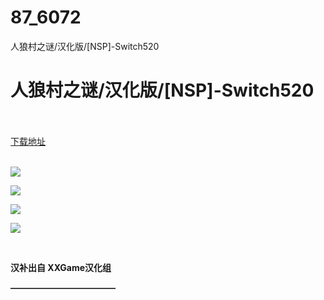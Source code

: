 # 87_6072
人狼村之谜/汉化版/[NSP]-Switch520
# 人狼村之谜/汉化版/[NSP]-Switch520
 <br/></br>
[下载地址](https://www.switch520.cc/article/6072 "下载地址")
<br/></br>

<p><strong><img src="https://www.switch520.cc/muke_img/upload_art_editor_20200917-1_9dd3ebc83fe2078f72738a92d601928f.jpg"></strong></p>
<p><strong><img src="https://www.switch520.cc/muke_img/upload_art_editor_20200917-1_bebf2cd384c2e0a862e17544326691af.jpg"></strong></p>
<p><strong><img src="https://www.switch520.cc/muke_img/upload_art_editor_20200917-1_141402a70fe9a2f046ae8d39b991beba.jpg"></strong></p>
<p><strong><img src="https://www.switch520.cc/muke_img/upload_art_editor_20200917-1_fc786e61f396a794ad0e1d46ec31d5ea.jpg"></strong></p>
<p>&nbsp;</p>
<p><strong>汉补出自 XXGame汉化组</strong></p>
<p><strong>————————————</strong></p>
